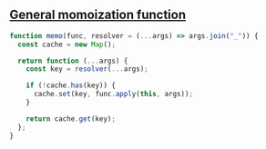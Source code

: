 ## [General momoization function](https://bigfrontend.dev/problem/implement-general-memoization-function)

<!-- notecardId: 1739454854933 -->

```js
function memo(func, resolver = (...args) => args.join("_")) {
  const cache = new Map();

  return function (...args) {
    const key = resolver(...args);

    if (!cache.has(key)) {
      cache.set(key, func.apply(this, args));
    }

    return cache.get(key);
  };
}
```
